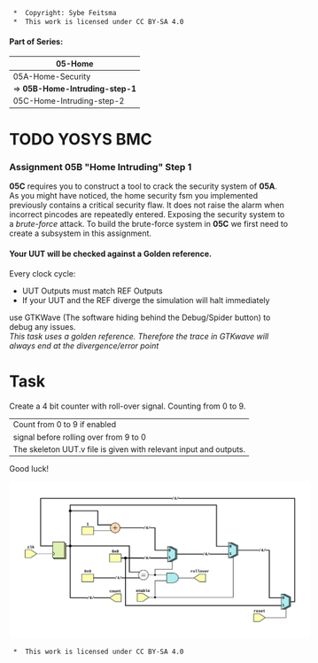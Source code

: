 ```
 *  Copyright: Sybe Feitsma
 *  This work is licensed under CC BY-SA 4.0 
```
#### Part of Series:
  | 05-Home |
  | --------------------- |
  | 05A-Home-Security |
  | => **05B-Home-Intruding-step-1** |
  | 05C-Home-Intruding-step-2 |

 # TODO YOSYS BMC
### Assignment 05B "Home Intruding" Step 1

  **05C** requires you to construct a tool to crack the security system of **05A**. As you might have noticed, the home security fsm you implemented previously contains a critical security flaw. It does not raise the alarm when incorrect pincodes are repeatedly entered. Exposing the security system to a *brute-force* attack. To build the brute-force system in **05C** we first need to create a subsystem in this assignment.

  
#### Your UUT will be checked against a Golden reference. 
  Every clock cycle:

  - UUT Outputs must match REF Outputs
  - If your UUT and the REF diverge the simulation will halt immediately

  use GTKWave (The software hiding behind the Debug/Spider button) to debug any issues.\
  *This task uses a golden reference. Therefore the trace in GTKwave will always end at the divergence/error point*

  # Task
  Create a 4 bit counter with roll-over signal. Counting from 0 to 9.
  
  | |
  | -- |
  | Count from 0 to 9 if enabled | |
  | signal before rolling over from 9 to 0 | |
  | The skeleton UUT.v file is given with relevant input and outputs. | |

  Good luck!

<img src="diagram.svg" style="background-color:white;padding:20px;">

```
 *  This work is licensed under CC BY-SA 4.0 
```
